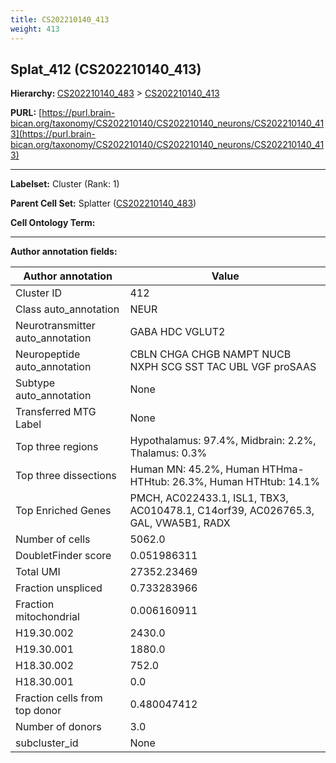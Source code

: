 ```yaml
---
title: CS202210140_413
weight: 413
---
```

## Splat_412 (CS202210140_413)
<b>Hierarchy: </b>
[CS202210140_483](../CS202210140_483) >
[CS202210140_413](../CS202210140_413)

**PURL:** [https://purl.brain-bican.org/taxonomy/CS202210140/CS202210140_neurons/CS202210140_413](https://purl.brain-bican.org/taxonomy/CS202210140/CS202210140_neurons/CS202210140_413)

---


**Labelset:** Cluster (Rank: 1)

**Parent Cell Set:** Splatter ([CS202210140_483](../CS202210140_483))



**Cell Ontology Term:** 

[MARKER GENES.]: #


---

[TRANSFERRED ANNOTATIONS.]: #


[AUTHOR ANNOTATION FIELDS.]: #


**Author annotation fields:**

| Author annotation | Value |
|-------------------|-------|
|Cluster ID|412|
|Class auto_annotation|NEUR|
|Neurotransmitter auto_annotation|GABA HDC VGLUT2|
|Neuropeptide auto_annotation|CBLN CHGA CHGB NAMPT NUCB NXPH SCG SST TAC UBL VGF proSAAS|
|Subtype auto_annotation|None|
|Transferred MTG Label|None|
|Top three regions|Hypothalamus: 97.4%, Midbrain: 2.2%, Thalamus: 0.3%|
|Top three dissections|Human MN: 45.2%, Human HTHma-HTHtub: 26.3%, Human HTHtub: 14.1%|
|Top Enriched Genes|PMCH, AC022433.1, ISL1, TBX3, AC010478.1, C14orf39, AC026765.3, GAL, VWA5B1, RADX|
|Number of cells|5062.0|
|DoubletFinder score|0.051986311|
|Total UMI|27352.23469|
|Fraction unspliced|0.733283966|
|Fraction mitochondrial|0.006160911|
|H19.30.002|2430.0|
|H19.30.001|1880.0|
|H18.30.002|752.0|
|H18.30.001|0.0|
|Fraction cells from top donor|0.480047412|
|Number of donors|3.0|
|subcluster_id|None|
